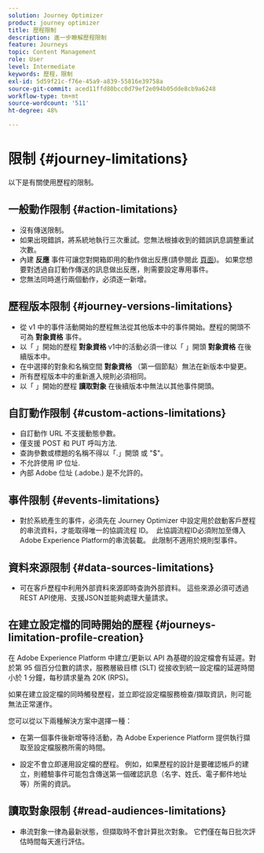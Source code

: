 ```yaml
---
solution: Journey Optimizer
product: journey optimizer
title: 歷程限制
description: 進一步瞭解歷程限制
feature: Journeys
topic: Content Management
role: User
level: Intermediate
keywords: 歷程，限制
exl-id: 5d59f21c-f76e-45a9-a839-55816e39758a
source-git-commit: aced11ffd80bcc0d79ef2e094b05dde8cb9a6248
workflow-type: tm+mt
source-wordcount: '511'
ht-degree: 48%

---
```


# 限制 {#journey-limitations}

以下是有關使用歷程的限制。

## 一般動作限制 {#action-limitations}

* 沒有傳送限制。 
* 如果出現錯誤，將系統地執行三次重試。您無法根據收到的錯誤訊息調整重試次數。 
* 內建 **反應** 事件可讓您對開箱即用的動作做出反應(請參閱此 [頁面](../building-journeys/reaction-events.md))。 如果您想要對透過自訂動作傳送的訊息做出反應，則需要設定專用事件。 
* 您無法同時進行兩個動作，必須逐一新增。

## 歷程版本限制 {#journey-versions-limitations}

* 從 v1 中的事件活動開始的歷程無法從其他版本中的事件開始。歷程的開頭不可為 **對象資格** 事件。
* 以「 」開始的歷程 **對象資格** v1中的活動必須一律以「 」開頭 **對象資格** 在後續版本中。
* 在中選擇的對象和名稱空間 **對象資格** （第一個節點）無法在新版本中變更。
* 所有歷程版本中的重新進入規則必須相同。
* 以「 」開始的歷程 **讀取對象** 在後續版本中無法以其他事件開頭。
 
## 自訂動作限制 {#custom-actions-limitations}

* 自訂動作 URL 不支援動態參數。 
* 僅支援 POST 和 PUT 呼叫方法. 
* 查詢參數或標題的名稱不得以「.」開頭 或 &quot;$&quot;。 
* 不允許使用 IP 位址. 
* 內部 Adobe 位址 (.adobe.) 是不允許的。 
## 事件限制 {#events-limitations}

* 對於系統產生的事件，必須先在 Journey Optimizer 中設定用於啟動客戶歷程的串流資料，才能取得唯一的協調流程 ID。  此協調流程ID必須附加至傳入Adobe Experience Platform的串流裝載。 此限制不適用於規則型事件。 
## 資料來源限制 {#data-sources-limitations}

* 可在客戶歷程中利用外部資料來源即時查詢外部資料。 這些來源必須可透過REST API使用、支援JSON並能夠處理大量請求。

## 在建立設定檔的同時開始的歷程 {#journeys-limitation-profile-creation}

在 Adobe Experience Platform 中建立/更新以 API 為基礎的設定檔會有延遲。對於第 95 個百分位數的請求，服務層級目標 (SLT) 從接收到統一設定檔的延遲時間小於 1 分鐘，每秒請求量為 20K (RPS)。

如果在建立設定檔的同時觸發歷程，並立即從設定檔服務檢查/擷取資訊，則可能無法正常運作。

您可以從以下兩種解決方案中選擇一種：

* 在第一個事件後新增等待活動，為 Adobe Experience Platform 提供執行擷取至設定檔服務所需的時間。

* 設定不會立即運用設定檔的歷程。 例如，如果歷程的設計是要確認帳戶的建立，則體驗事件可能包含傳送第一個確認訊息（名字、姓氏、電子郵件地址等）所需的資訊。

## 讀取對象限制 {#read-audiences-limitations}

* 串流對象一律為最新狀態，但擷取時不會計算批次對象。 它們僅在每日批次評估時間每天進行評估。
